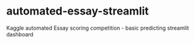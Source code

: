 # automated-essay-streamlit
Kaggle automated Essay scoring competition - basic predicting streamlit dashboard
